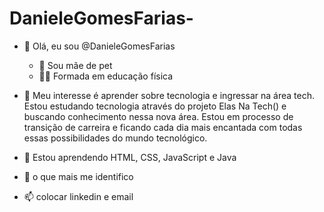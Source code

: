 # DanieleGomesFarias-
- 👋 Olá, eu sou @DanieleGomesFarias 
     - 🐶 Sou mãe de pet
     - 🏋️‍♀️ Formada em educação física
- 👀 Meu interesse é aprender sobre tecnologia e ingressar na área tech.
Estou estudando tecnologia através do projeto Elas Na Tech() e buscando conhecimento nessa nova área. Estou em processo de transição de carreira e ficando cada dia mais encantada com todas essas possibilidades do mundo tecnológico.

- 🌱 Estou aprendendo HTML, CSS, JavaScript e Java

- 💞️ o que mais me identifico

- 📫 colocar linkedin e email
